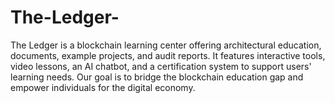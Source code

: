 # The-Ledger-
The Ledger is a blockchain learning center offering architectural education, documents, example projects, and audit reports. It features interactive tools, video lessons, an AI chatbot, and a certification system to support users' learning needs. Our goal is to bridge the blockchain education gap and empower individuals for the digital economy.
